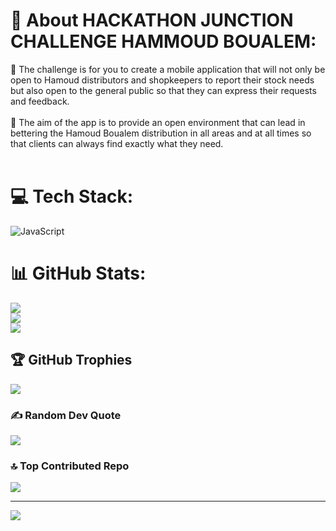 
# 💫 About HACKATHON JUNCTION CHALLENGE HAMMOUD BOUALEM:
🔭 The challenge is for you to create a mobile application that will not only be open to Hamoud distributors and shopkeepers to report their stock needs but also open to the general public so that they can express their requests and feedback.<br><br>💬 The aim of the app is to provide an open environment that can lead in bettering the Hamoud Boualem distribution in all areas and at all times so that clients can always find exactly what they need.<br><br>


# 💻 Tech Stack:
![JavaScript](https://img.shields.io/badge/javascript-%23323330.svg?style=for-the-badge&logo=javascript&logoColor=%23F7DF1E)
# 📊 GitHub Stats:
![](https://github-readme-stats.vercel.app/api?username=lorenzcipher&theme=dark&hide_border=false&include_all_commits=false&count_private=false)<br/>
![](https://github-readme-streak-stats.herokuapp.com/?user=lorenzcipher&theme=dark&hide_border=false)<br/>
![](https://github-readme-stats.vercel.app/api/top-langs/?username=lorenzcipher&theme=dark&hide_border=false&include_all_commits=false&count_private=false&layout=compact)

## 🏆 GitHub Trophies
![](https://github-profile-trophy.vercel.app/?username=lorenzcipher&theme=radical&no-frame=false&no-bg=true&margin-w=4)

### ✍️ Random Dev Quote
![](https://quotes-github-readme.vercel.app/api?type=horizontal&theme=radical)

### 🔝 Top Contributed Repo
![](https://github-contributor-stats.vercel.app/api?username=lorenzcipher&limit=5&theme=dark&combine_all_yearly_contributions=true)

---
[![](https://visitcount.itsvg.in/api?id=lorenzcipher&icon=0&color=0)](https://visitcount.itsvg.in)

<!-- Proudly created with GPRM ( https://gprm.itsvg.in ) -->
